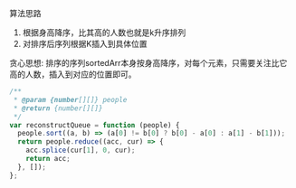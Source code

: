 算法思路
1. 根据身高降序，比其高的人数也就是k升序排列
2. 对排序后序列根据K插入到具体位置

贪心思想: 排序的序列sortedArr本身按身高降序，对每个元素，只需要关注比它高的人数，插入到对应的位置即可。

```js
/**
 * @param {number[][]} people
 * @return {number[][]}
 */
var reconstructQueue = function (people) {
  people.sort((a, b) => (a[0] != b[0] ? b[0] - a[0] : a[1] - b[1]));
  return people.reduce((acc, cur) => {
    acc.splice(cur[1], 0, cur);
    return acc;
  }, []);
};
```